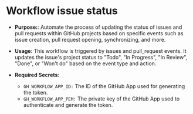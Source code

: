 # Workflow issue status

- **Purpose:**: Automate the process of updating the status of issues and pull
requests within GitHub projects based on specific events such as issue
creation, pull request opening, synchronizing, and more.

- **Usage:** This workflow is triggered by issues and pull_request events.
It updates the issue's project status to "Todo", "In Progress", "In Review",
"Done", or "Won't do" based on the event type and action.

- **Required Secrets:**
  - `GH_WORKFLOW_APP_ID:` The ID of the GitHub App used for generating the
  token.
  - `GH_WORKFLOW_APP_PEM:` The private key of the GitHub App used to
  authenticate and generate the token.
